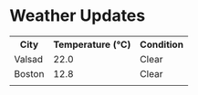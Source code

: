 # Weather Updates

<!-- WEATHER-UPDATE-START -->
<table><tr><th>City</th><th>Temperature (°C)</th><th>Condition</th></tr><tr><td>Valsad</td><td>22.0</td><td>Clear</td></tr><tr><td>Boston</td><td>12.8</td><td>Clear</td></tr><tr><td></td><td></td><td></td></tr></table>
<!-- WEATHER-UPDATE-END -->
